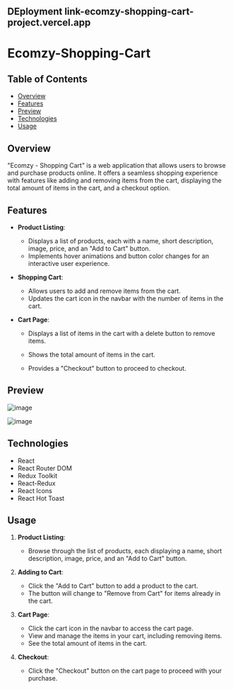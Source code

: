 ## DEployment link-ecomzy-shopping-cart-project.vercel.app

# Ecomzy-Shopping-Cart

## Table of Contents
- [Overview](#overview)
- [Features](#features)
- [Preview](#preview)
- [Technologies](#technologies)
- [Usage](#usage)


## Overview

"Ecomzy - Shopping Cart" is a web application that allows users to browse and purchase products online. It offers a seamless shopping experience with features like adding and removing items from the cart, displaying the total amount of items in the cart, and a checkout option.

## Features

- **Product Listing**:
  - Displays a list of products, each with a name, short description, image, price, and an "Add to Cart" button.
  - Implements hover animations and button color changes for an interactive user experience.

- **Shopping Cart**:
  - Allows users to add and remove items from the cart.
  - Updates the cart icon in the navbar with the number of items in the cart.

- **Cart Page**:
  - Displays a list of items in the cart with a delete button to remove items.
  - Shows the total amount of items in the cart.
  
  - Provides a "Checkout" button to proceed to checkout.

## Preview

![image](https://github.com/AnandSharma916/Ecomzy-Shopping-Cart/assets/65209607/36e61584-3576-4bc9-836a-0f2fd7dafef9)

![image](https://github.com/AnandSharma916/Ecomzy-Shopping-Cart/assets/65209607/bac43e81-8946-40b3-8bc4-b40b0fdad136)






## Technologies

- React
- React Router DOM
- Redux Toolkit
- React-Redux
- React Icons
- React Hot Toast


## Usage

1. **Product Listing**:
   - Browse through the list of products, each displaying a name, short description, image, price, and an "Add to Cart" button.

2. **Adding to Cart**:
   - Click the "Add to Cart" button to add a product to the cart.
   - The button will change to "Remove from Cart" for items already in the cart.

3. **Cart Page**:
   - Click the cart icon in the navbar to access the cart page.
   - View and manage the items in your cart, including removing items.
   - See the total amount of items in the cart.

4. **Checkout**:
   - Click the "Checkout" button on the cart page to proceed with your purchase.
